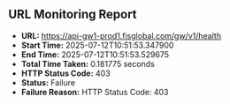 ## URL Monitoring Report

- **URL:** https://api-gw1-prod1.fisglobal.com/gw/v1/health
- **Start Time:** 2025-07-12T10:51:53.347900
- **End Time:** 2025-07-12T10:51:53.529675
- **Total Time Taken:** 0.181775 seconds
- **HTTP Status Code:** 403
- **Status:** Failure
- **Failure Reason:** HTTP Status Code: 403
